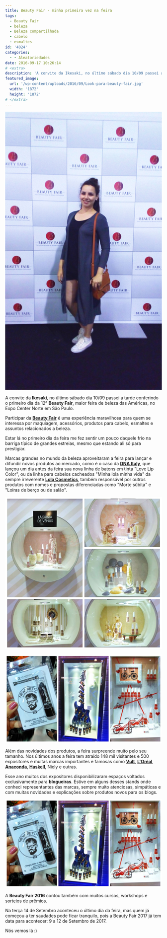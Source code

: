 ```yaml
---
title: Beauty Fair - minha primeira vez na feira
tags:
  - Beauty Fair
  - beleza
  - Beleza compartilhada
  - cabelo
  - esmaltes
id: '4024'
categories:
  - - Aleatoriedades
date: 2016-09-17 10:26:14
# <extra>
description: 'A convite da Ikesaki, no último sábado dia 10/09 passei a tarde conferindo o primeiro dia da 12ª Beauty Fair, maior feira de beleza das Américas, no Expo Center Norte em São Paulo. Participar da Beauty Fair é uma experiência maravilhosa para quem se interessa por maquiagem, acessórios, produtos para cabelo, esmaltes e assuntos relacionados a beleza. Estar lá no primeiro dia da feira me fez sentir um pouco daquele frio na barriga típico de grandes estreias, mesmo que estando ali só para prestigiar. Marcas grandes no mundo da beleza aproveitaram a feira para lançar e difundir novos produtos ao mercado, como é o caso da DNA Italy, que lançou um dia antes da feira sua nova linha de batons em tinta &#8220;Love Lip Color&#8221;, ou da linha para cabelos cacheados &#8220;Minha lola minha vida&#8221; da sempre irreverente Lola Cosmetics, &hellip;'
featured_image: 
  url: '/wp-content/uploads/2016/09/Look-para-beauty-fair.jpg'
  width: '1872'
  height: '1872'
# </extra>
---
```


![beauty fair - look com maxi cardigan](/wp-content/uploads/2016/09/Look-para-beauty-fair.jpg)

A convite da **Ikesaki**, no último sábado dia 10/09 passei a tarde conferindo o primeiro dia da 12ª **Beauty Fair**, maior feira de beleza das Américas, no Expo Center Norte em São Paulo.

Participar da [**Beauty Fair**](http://www.beautyfair.com.br/) é uma experiência maravilhosa para quem se interessa por maquiagem, acessórios, produtos para cabelo, esmaltes e assuntos relacionados a beleza.

Estar lá no primeiro dia da feira me fez sentir um pouco daquele frio na barriga típico de grandes estreias, mesmo que estando ali só para prestigiar.

Marcas grandes no mundo da beleza aproveitaram a feira para lançar e difundir novos produtos ao mercado, como é o caso da [**DNA Italy**](http://dnaitaly.com.br/br/), que lançou um dia antes da feira sua nova linha de batons em tinta "Love Lip Color", ou da linha para cabelos cacheados "Minha lola minha vida" da sempre irreverente [**Lola Cosmetics**](http://www.lola.ind.br/), também responsável por outros produtos com nomes e propostas diferenciadas como "Morte súbita" e "Loiras de berço ou de salão".

![Beauty fair - coleção nudes das Risqué](/wp-content/uploads/2016/09/coleção-nudes-da-Risqué-esmaltes.jpg)

![cbb beauty fair 2016](/wp-content/uploads/2016/09/Beauty-fair-2016.jpg)

Além das novidades dos produtos, a feira surpreende muito pelo seu tamanho. Nos últimos anos a feira tem atraído 148 mil visitantes e 500 expositores e muitas marcas importantes e famosas como [**Vult**](http://vult.com.br/), [**L'Oréal**](http://www.loreal.com.br/), [**Anaconda**](http://www.anacondacosmeticos.com.br/), [**Haskell**](http://www.haskellcosmeticos.com.br/), Niely e outras.

Esse ano muitos dos expositores disponibilizaram espaços voltados exclusivamente para **blogueiras**. Estive em alguns desses stands onde conheci representantes das marcas, sempre muito atenciosas, simpáticas e com muitas novidades e explicações sobre produtos novos para os blogs.

![beauty fair 2016](/wp-content/uploads/2016/09/beauty-fair-2016.jpg)

A **Beauty Fair 2016** contou também com muitos cursos, workshops e sorteios de prêmios.

Na terça 14 de Setembro aconteceu o último dia da feira, mas quem já começou a ter saudades pode ficar tranquilo, pois a Beauty Fair 2017 já tem data para acontecer: 9 a 12 de Setembro de 2017.

Nós vemos lá :)
